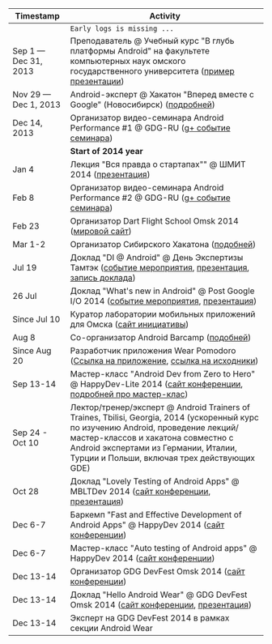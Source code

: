 | Timestamp | Activity |
| --------- | -------- |
|| `Early logs is missing ...` |
| Sep 1 — Dec 31, 2013 | Преподаватель @ Учебный курс "В глубь платформы Android" на факультете компьютерных наук омского государственного университета ([пример презентации](https://speakerdeck.com/alexkorovyansky/dive-into-android-osnovy-intierfieisa-pol-zovatielia)) |
| Nov 29 — Dec 1, 2013 | Android-эксперт @ Хакатон "Вперед вместе с Google" (Новосибирск) ([подробней](http://habrahabr.ru/company/google/blog/202672/)) |
| Dec 14, 2013 | Организатор видео-семинара Android Performance #1 @ GDG-RU ([g+ событие семинара](https://plus.google.com/events/cpqccs0rlcrt7r0hr5to3h3q6ak)) |
| | **Start of 2014 year** |
| Jan 4 | Лекция "Вся правда о стартапах"" @ ШМИТ 2014 ([презентация](https://speakerdeck.com/alexkorovyansky/vsia-pravda-o-startapakh)) |
| Feb 8 | Организатор видео-семинара Android Performance #2 @ GDG-RU ([g+ событие семинара](https://plus.google.com/events/cj0706u10bkk9alvvpvouo1ier8)) |
| Feb 23 | Организатор Dart Flight School Omsk 2014 ([мировой сайт](https://www.dartlang.org/events/2014/flight-school/)) |
| Mar 1-2 | Организатор Сибирского Хакатона ([подобней](http://habrahabr.ru/company/google/blog/214053/)) |
| Jul 19 | Доклад "DI @ Android" @ День Экспертизы Тамтэк ([событие мероприятия](http://vk.com/thumbtack_expert_day), [презентация](https://speakerdeck.com/AlexKorovyansky/di-at-android), [запись доклада](http://youtu.be/tPs1e3dQ6FU))|
| 26 Jul | Доклад "What's new in Android" @ Post Google I/O 2014 ([событие мероприятия](https://plus.google.com/events/cbchfi6lj8cuk06vvns2csa66v4), [презентация](https://speakerdeck.com/alexkorovyansky/whats-new-in-android)) |
| Since Jul 10 | Куратор лаборатории мобильных приложений для Омска  ([сайт инициативы](http://apps4omsk.ru)) | Since Jul 10, 2014 |
| Aug 8 | Со-организатор Android Barcamp ([подобней](https://plus.google.com/events/coorccja0rmvlbho42vjnm3cu9k)) |
| Since Aug 20  | Разработчик приложения Wear Pomodoro ([Ссылка на приложение](https://play.google.com/store/apps/details?id=com.alexkorovyansky.wearpomodoro&hl=en), [ссылка на исходники](https://github.com/AlexKorovyansky/WearPomodoro)) | 
| Sep 13-14 | Мастер-класс "Android Dev from Zero to Hero" @ HappyDev-Lite 2014 ([сайт конференции](http://happydev-lite.ru), [подробней про мастер-клас](https://github.com/AlexKorovyansky/happydev-master-class)) |
| Sep 24 - Oct 10 | Лектор/тренер/эксперт @ Android Trainers of Traines, Tbilisi, Georgia, 2014 (ускоренный курс по изучению Android, проведение лекций/мастер-классов и хакатона совместно с Android экспертами из Германии, Италии, Турции и Польши, включая трех действующих GDE) |
| Oct 28 | Доклад "Lovely Testing of Android Apps" @ MBLTDev 2014 ([сайт конференции](http://mbltdev.ru/), [презентация](https://speakerdeck.com/alexkorovyansky/lovely-testing-of-android-apps)) |
| Dec 6-7 | Баркемп "Fast and Effective Development of Android Apps" @ HappyDev 2014 ([сайт конференции](http://happydev.ru)) |
| Dec 6-7 | Мастер-класс "Auto testing of Android apps" @ HappyDev 2014 ([сайт конференции](http://happydev.ru)) |
| Dec 13-14 | Организатор GDG DevFest Omsk 2014 ([сайт конференции](http://gdg-devfest-omsk.org)) |
| Dec 13-14 | Доклад "Hello Android Wear" @ GDG DevFest Omsk 2014 ([сайт конференции](http://gdg-devfest-omsk.org), [презентация](WIP)) |
| Dec 13-14 | Эксперт на GDG DevFest 2014 в рамках секции Android Wear |
